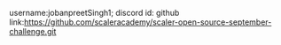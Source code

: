 username:jobanpreetSingh1;
discord id:<joban contributer>
github link:https://github.com/scaleracademy/scaler-open-source-september-challenge.git